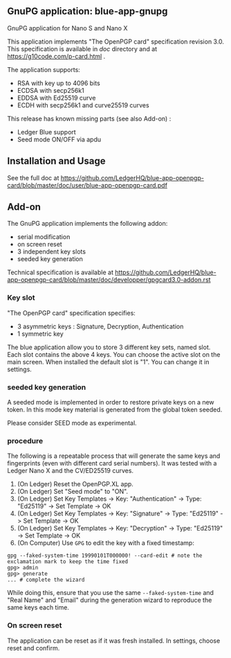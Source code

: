 ## GnuPG application: blue-app-gnupg

GnuPG application for Nano S and Nano X

This application implements "The OpenPGP card" specification revision 3.0. This specification is available in *doc* directory and at https://g10code.com/p-card.html .

The application supports:
  - RSA with key up to 4096 bits 
  - ECDSA with secp256k1
  - EDDSA with Ed25519 curve 
  - ECDH with secp256k1 and curve25519 curves


This release has known missing parts (see also Add-on) :

   * Ledger Blue support
   * Seed mode ON/OFF via apdu


## Installation and Usage

See the full doc at https://github.com/LedgerHQ/blue-app-openpgp-card/blob/master/doc/user/blue-app-openpgp-card.pdf


## Add-on

The GnuPG application implements the following addon:
  - serial modification
  - on screen reset
  - 3 independent key slots
  - seeded key generation

Technical specification is available at https://github.com/LedgerHQ/blue-app-openpgp-card/blob/master/doc/developper/gpgcard3.0-addon.rst

   
### Key slot

"The OpenPGP card" specification specifies:
  - 3 asymmetric keys : Signature, Decryption, Authentication
  - 1 symmetric key

The blue application allow you to store 3 different key sets, named slot. Each slot contains the above 4 keys.
You can choose the active slot on the main screen.
When installed the default slot is "1". You can change it in settings.

   
### seeded key generation

A seeded mode is implemented in order to restore private keys on a new token.
In this mode key material is generated from the global token seeded.

Please consider SEED mode as experimental.

### procedure

The following is a repeatable process that will generate the same keys and fingerprints (even with different card serial numbers).
It was tested with a Ledger Nano X and the CV/ED25519 curves.

1. (On Ledger) Reset the OpenPGP.XL app.
2. (On Ledger) Set "Seed mode" to "ON".
3. (On Ledger) Set Key Templates -> Key: "Authentication" -> Type: "Ed25119" -> Set Template -> OK
4. (On Ledger) Set Key Templates -> Key: "Signature" -> Type: "Ed25119" -> Set Template -> OK
5. (On Ledger) Set Key Templates -> Key: "Decryption" -> Type: "Ed25119" -> Set Template -> OK
6. (On Computer) Use `GPG` to edit the key with a fixed timestamp:
  ```
  gpg --faked-system-time 19990101T000000! --card-edit # note the exclamation mark to keep the time fixed
  gpg> admin
  gpg> generate
  ... # complete the wizard
  ```

While doing this, ensure that you use the same `--faked-system-time` and "Real Name" and "Email" during the generation wizard to reproduce the same keys each time.

### On screen reset

The application can be reset as if it was fresh installed. In settings, choose reset and confirm.

